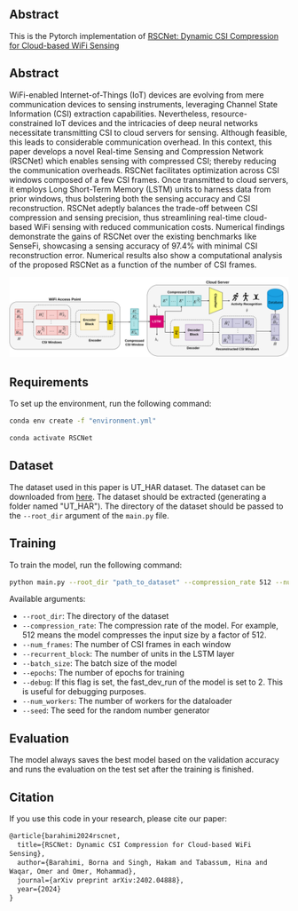 ## Abstract
This is the Pytorch implementation of [RSCNet: Dynamic CSI Compression for Cloud-based WiFi Sensing](https://arxiv.org/abs/2402.04888)

## Abstract
WiFi-enabled Internet-of-Things (IoT) devices are evolving from mere communication devices to sensing instruments, leveraging Channel State Information (CSI) extraction capabilities. Nevertheless, resource-constrained IoT devices and the intricacies of deep neural networks necessitate transmitting CSI  to cloud servers for sensing. Although feasible, this leads to considerable communication overhead. In this context, this paper develops a novel  Real-time Sensing and Compression Network (RSCNet) which enables sensing with compressed CSI; thereby reducing the communication overheads. RSCNet facilitates optimization across CSI windows composed of a few CSI frames. Once transmitted to cloud servers, it employs Long Short-Term Memory (LSTM) units to harness data from prior windows, thus bolstering both the sensing accuracy and CSI reconstruction. RSCNet adeptly balances the trade-off between CSI compression and sensing precision, thus streamlining real-time cloud-based WiFi sensing with reduced communication costs. Numerical findings demonstrate the gains of RSCNet over the existing benchmarks like SenseFi, showcasing a sensing accuracy of 97.4% with minimal CSI reconstruction error. Numerical results also show a computational analysis of the proposed RSCNet as a function of the number of CSI frames.

![RSCNet](./figures/RSCNet.svg)

## Requirements
To set up the environment, run the following command:
```bash
conda env create -f "environment.yml"
```

```bash
conda activate RSCNet
```

## Dataset
The dataset used in this paper is UT_HAR dataset. The dataset can be downloaded from [here](https://drive.google.com/file/d/1Ygw2ow8RpfKn8kF_4xmjn7YrPtuVOrGD/view?usp=sharing). The dataset should be extracted (generating a folder named "UT_HAR"). The directory of the dataset should be passed to the `--root_dir` argument of the `main.py` file.

## Training
To train the model, run the following command:
```bash
python main.py --root_dir "path_to_dataset" --compression_rate 512 --num_frames 50 --recurrent_block 256
```

Available arguments:
- `--root_dir`: The directory of the dataset
- `--compression_rate`: The compression rate of the model. For example, 512 means the model compresses the input size by a factor of 512.
- `--num_frames`: The number of CSI frames in each window
- `--recurrent_block`: The number of units in the LSTM layer
- `--batch_size`: The batch size of the model
- `--epochs`: The number of epochs for training
- `--debug`: If this flag is set, the fast_dev_run of the model is set to 2. This is useful for debugging purposes.
- `--num_workers`: The number of workers for the dataloader
- `--seed`: The seed for the random number generator

## Evaluation
The model always saves the best model based on the validation accuracy and runs the evaluation on the test set after the training is finished.

## Citation
If you use this code in your research, please cite our paper:

```
@article{barahimi2024rscnet,
  title={RSCNet: Dynamic CSI Compression for Cloud-based WiFi Sensing},
  author={Barahimi, Borna and Singh, Hakam and Tabassum, Hina and Waqar, Omer and Omer, Mohammad},
  journal={arXiv preprint arXiv:2402.04888},
  year={2024}
}
```

